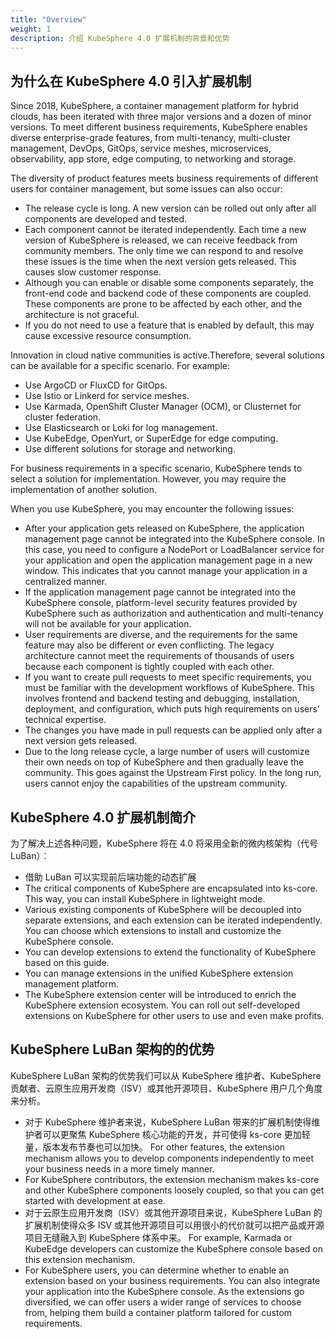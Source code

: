 ```yaml
---
title: "Overview"
weight: 1
description: 介绍 KubeSphere 4.0 扩展机制的背景和优势
---
```


## 为什么在 KubeSphere 4.0 引入扩展机制

Since 2018, KubeSphere, a container management platform for hybrid clouds, has been iterated with three major versions and a dozen of minor versions. To meet different business requirements, KubeSphere enables diverse enterprise-grade features, from multi-tenancy, multi-cluster management, DevOps, GitOps, service meshes, microservices, observability, app store, edge computing, to networking and storage.

The diversity of product features meets business requirements of different users for container management, but some issues can also occur:

- The release cycle is long. A new version can be rolled out only after all components are developed and tested.
- Each component cannot be iterated independently. Each time a new version of KubeSphere is released, we can receive feedback from community members. The only time we can respond to and resolve these issues is the time when the next version gets released. This causes slow customer response.
- Although you can enable or disable some components separately, the front-end code and backend code of these components are coupled. These components are prone to be affected by each other, and the architecture is not graceful.
- If you do not need to use a feature that is enabled by default, this may cause excessive resource consumption.

Innovation in cloud native communities is active.Therefore, several solutions can be available for a specific scenario. For example:

- Use ArgoCD or FluxCD for GitOps.
- Use Istio or Linkerd for service meshes.
- Use Karmada, OpenShift Cluster Manager (OCM), or Clusternet for cluster federation.
- Use Elasticsearch or Loki for log management.
- Use KubeEdge, OpenYurt, or SuperEdge for edge computing.
- Use different solutions for storage and networking.

For business requirements in a specific scenario, KubeSphere tends to select a solution for implementation. However, you may require the implementation of another solution.

When you use KubeSphere, you may encounter the following issues:

- After your application gets released on KubeSphere, the application management page cannot be integrated into the KubeSphere console. In this case, you need to configure a NodePort or LoadBalancer service for your application and open the application management page in a new window. This indicates that you cannot manage your application in a centralized manner.
- If the application management page cannot be integrated into the KubeSphere console, platform-level security features provided by KubeSphere such as authorization and authentication and multi-tenancy will not be available for your application.
- User requirements are diverse, and the requirements for the same feature may also be different or even conflicting. The legacy architecture cannot meet the requirements of thousands of users because each component is tightly coupled with each other.
- If you want to create pull requests to meet specific requirements, you must be familiar with the development workflows of KubeSphere. This involves frontend and backend testing and debugging, installation, deployment, and configuration, which puts high requirements on users' technical expertise.
- The changes you have made in pull requests can be applied only after a next version gets released.
- Due to the long release cycle, a large number of users will customize their own needs on top of KubeSphere and then gradually leave the community. This goes against the Upstream First policy. In the long run, users cannot enjoy the capabilities of the upstream community.

## KubeSphere 4.0 扩展机制简介

为了解决上述各种问题，KubeSphere 将在 4.0 将采用全新的微内核架构（代号 LuBan）：

- 借助 LuBan 可以实现前后端功能的动态扩展
- The critical components of KubeSphere are encapsulated into ks-core. This way, you can install KubeSphere in lightweight mode.
- Various existing components of KubeSphere will be decoupled into separate extensions, and each extension can be iterated independently. You can choose which extensions to install and customize the KubeSphere console.
- You can develop extensions to extend the functionality of KubeSphere based on this guide.
- You can manage extensions in the unified KubeSphere extension management platform.
- The KubeSphere extension center will be introduced to enrich the KubeSphere extension ecosystem. You can roll out self-developed extensions on KubeSphere for other users to use and even make profits.

## KubeSphere LuBan 架构的的优势

KubeSphere LuBan 架构的优势我们可以从 KubeSphere 维护者、KubeSphere 贡献者、云原生应用开发商（ISV）或其他开源项目、KubeSphere 用户几个角度来分析。

- 对于 KubeSphere 维护者来说，KubeSphere LuBan 带来的扩展机制使得维护者可以更聚焦 KubeSphere 核心功能的开发，并可使得 ks-core 更加轻量，版本发布节奏也可以加快。 For other features, the extension mechanism allows you to develop components independently to meet your business needs in a more timely manner.
- For KubeSphere contributors, the extension mechanism makes ks-core and other KubeSphere components loosely coupled, so that you can get started with development at ease.
- 对于云原生应用开发商（ISV）或其他开源项目来说，KubeSphere LuBan 的扩展机制使得众多 ISV 或其他开源项目可以用很小的代价就可以把产品或开源项目无缝融入到 KubeSphere 体系中来。 For example, Karmada or KubeEdge developers can customize the KubeSphere console based on this extension mechanism.
- For KubeSphere users, you can determine whether to enable an extension based on your business requirements. You can also integrate your application into the KubeSphere console. As the extensions go diversified, we can offer users a wider range of services to choose from, helping them build a container platform tailored for custom requirements.